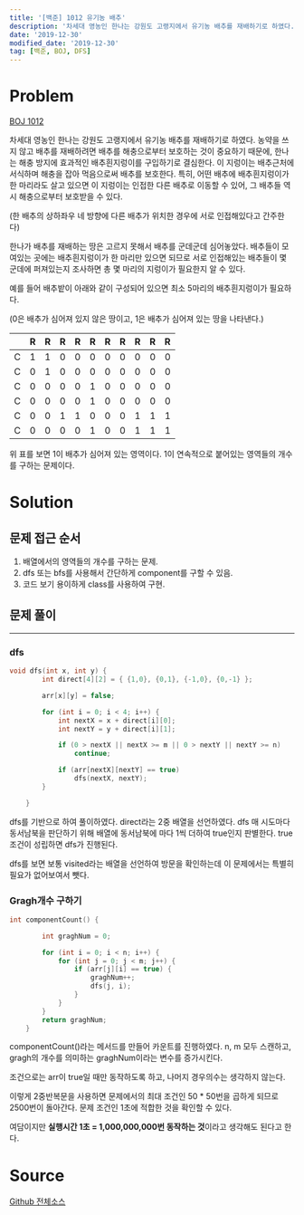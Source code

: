 ```yaml
---
title: '[백준] 1012 유기농 배추'
description: '차세대 영농인 한나는 강원도 고랭지에서 유기농 배추를 재배하기로 하였다...'
date: '2019-12-30'
modified_date: '2019-12-30'
tag: [백준, BOJ, DFS]
---
```


# Problem

[BOJ 1012](https://www.acmicpc.net/problem/1012)

차세대 영농인 한나는 강원도 고랭지에서 유기농 배추를 재배하기로 하였다. 농약을 쓰지 않고 배추를 재배하려면 배추를 해충으로부터 보호하는 것이 중요하기 때문에, 한나는 해충 방지에 효과적인 배추흰지렁이를 구입하기로 결심한다. 이 지렁이는 배추근처에 서식하며 해충을 잡아 먹음으로써 배추를 보호한다. 특히, 어떤 배추에 배추흰지렁이가 한 마리라도 살고 있으면 이 지렁이는 인접한 다른 배추로 이동할 수 있어, 그 배추들 역시 해충으로부터 보호받을 수 있다.

(한 배추의 상하좌우 네 방향에 다른 배추가 위치한 경우에 서로 인접해있다고 간주한다)

한나가 배추를 재배하는 땅은 고르지 못해서 배추를 군데군데 심어놓았다. 배추들이 모여있는 곳에는 배추흰지렁이가 한 마리만 있으면 되므로 서로 인접해있는 배추들이 몇 군데에 퍼져있는지 조사하면 총 몇 마리의 지렁이가 필요한지 알 수 있다.

예를 들어 배추밭이 아래와 같이 구성되어 있으면 최소 5마리의 배추흰지렁이가 필요하다.

(0은 배추가 심어져 있지 않은 땅이고, 1은 배추가 심어져 있는 땅을 나타낸다.)

|     |  R  |  R  |  R  |  R  |  R  |  R  |  R  |  R  |  R  |  R  |
| :-: | :-: | :-: | :-: | :-: | :-: | :-: | :-: | :-: | :-: | :-: |
|  C  |  1  |  1  |  0  |  0  |  0  |  0  |  0  |  0  |  0  |  0  |
|  C  |  0  |  1  |  0  |  0  |  0  |  0  |  0  |  0  |  0  |  0  |
|  C  |  0  |  0  |  0  |  0  |  1  |  0  |  0  |  0  |  0  |  0  |
|  C  |  0  |  0  |  0  |  0  |  1  |  0  |  0  |  0  |  0  |  0  |
|  C  |  0  |  0  |  1  |  1  |  0  |  0  |  0  |  1  |  1  |  1  |
|  C  |  0  |  0  |  0  |  0  |  1  |  0  |  0  |  1  |  1  |  1  |

위 표를 보면 1이 배추가 심어져 있는 영역이다. 1이 연속적으로 붙어있는 영역들의 개수를 구하는 문제이다.

# Solution

## 문제 접근 순서

1. 배열에서의 영역들의 개수를 구하는 문제.
2. dfs 또는 bfs를 사용해서 간단하게 component를 구할 수 있음.
3. 코드 보기 용이하게 class를 사용하여 구현.

## 문제 풀이

---

### dfs

```cpp
void dfs(int x, int y) {
		int direct[4][2] = { {1,0}, {0,1}, {-1,0}, {0,-1} };

		arr[x][y] = false;

		for (int i = 0; i < 4; i++) {
			int nextX = x + direct[i][0];
			int nextY = y + direct[i][1];

			if (0 > nextX || nextX >= m || 0 > nextY || nextY >= n)
				continue;

			if (arr[nextX][nextY] == true)
				dfs(nextX, nextY);
		}

	}
```

dfs를 기반으로 하여 풀이하였다. direct라는 2중 배열을 선언하였다. dfs 매 시도마다 동서남북을 판단하기 위해 배열에 동서남북에 마다 1씩 더하여 true인지 판별한다. true 조건이 성립하면 dfs가 진행된다.

dfs를 보면 보통 visited라는 배열을 선언하여 방문을 확인하는데 이 문제에서는 특별히 필요가 없어보여서 뺏다.

### Gragh개수 구하기

```cpp
int componentCount() {

		int graghNum = 0;

		for (int i = 0; i < n; i++) {
			for (int j = 0; j < m; j++) {
				if (arr[j][i] == true) {
					graghNum++;
					dfs(j, i);
				}
			}
		}
		return graghNum;
	}
```

componentCount()라는 메서드를 만들어 카운트를 진행하였다. n, m 모두 스캔하고, gragh의 개수를 의미하는 graghNum이라는 변수를 증가시킨다.

조건으로는 arr이 true일 때만 동작하도록 하고, 나머지 경우의수는 생각하지 않는다.

이렇게 2중반복문을 사용하면 문제에서의 최대 조건인 50 \* 50번을 곱하게 되므로 2500번이 돌아간다. 문제 조건인 1초에 적합한 것을 확인할 수 있다.

여담이지만 **실행시간 1초 = 1,000,000,000번 동작하는 것**이라고 생각해도 된다고 한다.

# Source

[Github 전체소스](https://github.com/MinByeongChan/myMBC/tree/master/Codetest/baekjoon/1012_OrganicCabbage.cpp)
